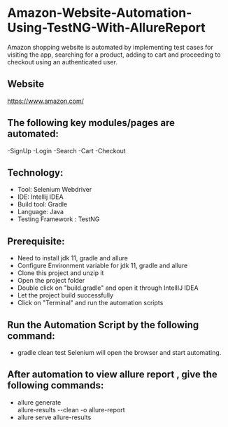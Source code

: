 # Amazon-Website-Automation-Using-TestNG-With-AllureReport
Amazon shopping website is automated by implementing test cases for visiting the app, searching for a product, adding to cart and proceeding to checkout using an authenticated user.
## Website
https://www.amazon.com/

## The following key modules/pages are automated:

-SignUp
-Login
-Search
-Cart
-Checkout

## Technology:
- Tool: Selenium Webdriver
- IDE: Intellij IDEA
- Build tool: Gradle
- Language: Java
- Testing Framework : TestNG
## Prerequisite:
- Need to install jdk 11, gradle and allure
- Configure Environment variable for jdk 11, gradle and allure
- Clone this project and unzip it
- Open the project folder
- Double click on "build.gradle" and open it through IntellIJ IDEA
- Let the project build successfully
- Click on "Terminal" and run the automation scripts

## Run the Automation Script by the following command:
- gradle clean test 
Selenium will open the browser and start automating.
## After automation to view allure report , give the following commands:
- allure generate <br>
allure-results --clean -o allure-report
- allure serve allure-results
